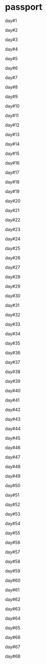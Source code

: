 # passport

day#1

day#2

day#3

day#4

day#5

day#6

day#7

day#8

day#9

day#10

day#11

day#12

day#13

day#14

day#15

day#16

day#17

day#18

day#19

day#20

day#21

day#22

day#23

day#24

day#25

day#26

day#27

day#28

day#29

day#30

day#31

day#32

day#33

day#34

day#35

day#36

day#37

day#38

day#39

day#40

day#41

day#42

day#43

day#44

day#45

day#46

day#47

day#48

day#49

day#50

day#51

day#52

day#53

day#54

day#55

day#56

day#57

day#58

day#59

day#60

day#61

day#62

day#63

day#64

day#65

day#66

day#67

day#68






























































































